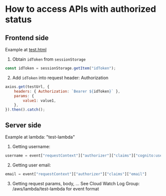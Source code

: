 # How to access APIs with authorized status

## Frontend side
Example at [test.html](./test.html)
1. Obtain ```idToken``` from ```sessionStorage```
```js
const idToken = sessionStorage.getItem("idToken");
```
2. Add ```idToken``` into request header: Authorization
```js
axios.get(testUrl, {
    headers: { Authorization: `Bearer ${idToken}` },
    params: {
        value1: value1,
    },
}).then().catch();
```

## Server side
Example at lambda: "test-lambda"  
1. Getting username:
```py
username = event["requestContext"]["authorizer"]["claims"]["cognito:username"]
```
2. Getting user email:
```py
email = event["requestContext"]["authorizer"]["claims"]["email"]
```
3. Getting request params, body, ...
See Cloud Watch Log Group: /aws/lambda/test-lambda for event format  